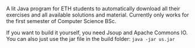 A lit Java program for ETH students to automatically download all their exercises and all available solutions and material.
Currently only works for the first semester of Computer Science BSc.

If you want to build it yourself, you need Jsoup and Apache Commons IO.
You can also just use the jar file in the build folder: `java -jar us.jar`
